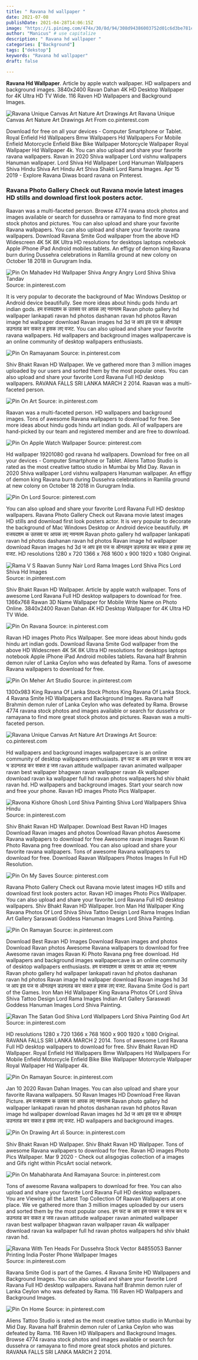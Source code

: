 ```yaml
---
title: " Ravana hd wallpaper "
date: 2021-07-08
publishDate: 2021-04-28T14:06:15Z
image: "https://i.pinimg.com/474x/30/8d/94/308d94386003752d01c6d3be781c1990.jpg"
author: "Manicus" # use capitalize
description: " Ravana hd wallpaper "
categories: ["Background"]
tags: ["dekstop"]
keywords: "Ravana hd wallpaper"
draft: false

---
```



**Ravana Hd Wallpaper**. Article by apple watch wallpaper. HD wallpapers and background images. 3840x2400 Ravan Dahan 4K HD Desktop Wallpaper for 4K Ultra HD TV Wide. 116 Raven HD Wallpapers and Background Images.

![Ravana Unique Canvas Art Nature Art Drawings Art](https://i.pinimg.com/originals/27/70/9d/27709db1c4d32a72f9f964a52ee3aa13.jpg "Ravana Unique Canvas Art Nature Art Drawings Art")
Ravana Unique Canvas Art Nature Art Drawings Art From co.pinterest.com


Download for free on all your devices - Computer Smartphone or Tablet. Royal Enfield Hd Wallpapers Bmw Wallpapers Hd Wallpapers For Mobile Enfield Motorcycle Enfield Bike Bike Wallpaper Motorcycle Wallpaper Royal Wallpaper Hd Wallpaper 4k. You can also upload and share your favorite ravana wallpapers. Ravan in 2020 Shiva wallpaper Lord vishnu wallpapers Hanuman wallpaper. Lord Shiva Hd Wallpaper Lord Hanuman Wallpapers Shiva Hindu Shiva Art Hindu Art Shiva Shakti Lord Rama Images. Apr 15 2019 - Explore Ravana Diwas board ravana on Pinterest.

### Ravana Photo Gallery Check out Ravana movie latest images HD stills and download first look posters actor.

Raavan was a multi-faceted person. Browse 4774 ravana stock photos and images available or search for dussehra or ramayana to find more great stock photos and pictures. You can also upload and share your favorite Ravana wallpapers. You can also upload and share your favorite ravana wallpapers. Download Ravana Smite God wallpaper from the above HD Widescreen 4K 5K 8K Ultra HD resolutions for desktops laptops notebook Apple iPhone iPad Android mobiles tablets. An effigy of demon king Ravana burn during Dussehra celebrations in Ramlila ground at new colony on October 18 2018 in Gurugram India.


![Pin On Mahadev Hd Wallpaper Shiva Angry Angry Lord Shiva Shiva Tandav](https://i.pinimg.com/originals/a6/e6/d9/a6e6d9f0917e9944dfac3ee6418596f6.jpg "Pin On Mahadev Hd Wallpaper Shiva Angry Angry Lord Shiva Shiva Tandav")
Source: in.pinterest.com

It is very popular to decorate the background of Mac Windows Desktop or Android device beautifully. See more ideas about hindu gods hindu art indian gods. हम वजयदशम क उतसव पर आपक लए नवनतम Ravan photo gallery hd wallpaper lankapati ravan hd photos dashanan ravan hd photos Ravan image hd wallpaper download Ravan images hd 3d ज आप इस पज स ऑनलइन डउनलड कर सकत ह इसक लए वजट. You can also upload and share your favorite ravana wallpapers. Hd wallpapers and background images wallpapercave is an online community of desktop wallpapers enthusiasts.

![Pin On Ramayanam](https://i.pinimg.com/originals/5b/15/a6/5b15a6bb1c2efd01c333b8f11e625c50.jpg "Pin On Ramayanam")
Source: in.pinterest.com

Shiv Bhakt Ravan HD Wallpaper. We ve gathered more than 3 million images uploaded by our users and sorted them by the most popular ones. You can also upload and share your favorite Lord Ravana Full HD desktop wallpapers. RAVANA FALLS SRI LANKA MARCH 2 2014. Raavan was a multi-faceted person.

![Pin On Art](https://i.pinimg.com/originals/0a/09/08/0a0908abba2a1524096a6d9fd2063c0c.jpg "Pin On Art")
Source: in.pinterest.com

Raavan was a multi-faceted person. HD wallpapers and background images. Tons of awesome Ravana wallpapers to download for free. See more ideas about hindu gods hindu art indian gods. All of wallpapers are hand-picked by our team and registered member and are free to download.

![Pin On Apple Watch Wallpaper](https://i.pinimg.com/736x/62/d2/e0/62d2e0a0a6b18c80a019f625c1ea8ab1.jpg "Pin On Apple Watch Wallpaper")
Source: pinterest.com

Hd wallpaper 19201080 god ravana hd wallpapers. Download for free on all your devices - Computer Smartphone or Tablet. Aliens Tattoo Studio is rated as the most creative tattoo studio in Mumbai by Mid Day. Ravan in 2020 Shiva wallpaper Lord vishnu wallpapers Hanuman wallpaper. An effigy of demon king Ravana burn during Dussehra celebrations in Ramlila ground at new colony on October 18 2018 in Gurugram India.

![Pin On Lord](https://i.pinimg.com/originals/56/d4/87/56d4874364cde1f1236ecc5f844dff9c.jpg "Pin On Lord")
Source: pinterest.com

You can also upload and share your favorite Lord Ravana Full HD desktop wallpapers. Ravana Photo Gallery Check out Ravana movie latest images HD stills and download first look posters actor. It is very popular to decorate the background of Mac Windows Desktop or Android device beautifully. हम वजयदशम क उतसव पर आपक लए नवनतम Ravan photo gallery hd wallpaper lankapati ravan hd photos dashanan ravan hd photos Ravan image hd wallpaper download Ravan images hd 3d ज आप इस पज स ऑनलइन डउनलड कर सकत ह इसक लए वजट. HD resolutions 1280 x 720 1366 x 768 1600 x 900 1920 x 1080 Original.

![Rama V S Raavan Sunny Nair Lord Rama Images Lord Shiva Pics Lord Shiva Hd Images](https://i.pinimg.com/originals/d2/75/e3/d275e31a121a2f87f6ca9ecccbc14378.jpg "Rama V S Raavan Sunny Nair Lord Rama Images Lord Shiva Pics Lord Shiva Hd Images")
Source: in.pinterest.com

Shiv Bhakt Ravan HD Wallpaper. Article by apple watch wallpaper. Tons of awesome Lord Ravana Full HD desktop wallpapers to download for free. 1366x768 Rawan 3D Name Wallpaper for Mobile Write Name on Photo Online. 3840x2400 Ravan Dahan 4K HD Desktop Wallpaper for 4K Ultra HD TV Wide.

![Pin On Ravana](https://i.pinimg.com/736x/01/ed/29/01ed292d3f341b9584728cfce68d23b3.jpg "Pin On Ravana")
Source: in.pinterest.com

Ravan HD images Photo Pics Wallpaper. See more ideas about hindu gods hindu art indian gods. Download Ravana Smite God wallpaper from the above HD Widescreen 4K 5K 8K Ultra HD resolutions for desktops laptops notebook Apple iPhone iPad Android mobiles tablets. Ravana half Brahmin demon ruler of Lanka Ceylon who was defeated by Rama. Tons of awesome Ravana wallpapers to download for free.

![Pin On Meher Art Studio](https://i.pinimg.com/originals/bf/d3/ae/bfd3aefe2965f55d2de374ac2c006364.jpg "Pin On Meher Art Studio")
Source: in.pinterest.com

1300x983 King Ravana Of Lanka Stock Photos King Ravana Of Lanka Stock. 4 Ravana Smite HD Wallpapers and Background Images. Ravana half Brahmin demon ruler of Lanka Ceylon who was defeated by Rama. Browse 4774 ravana stock photos and images available or search for dussehra or ramayana to find more great stock photos and pictures. Raavan was a multi-faceted person.

![Ravana Unique Canvas Art Nature Art Drawings Art](https://i.pinimg.com/originals/27/70/9d/27709db1c4d32a72f9f964a52ee3aa13.jpg "Ravana Unique Canvas Art Nature Art Drawings Art")
Source: co.pinterest.com

Hd wallpapers and background images wallpapercave is an online community of desktop wallpapers enthusiasts. इन फट क आप इस परकर स सरच कर भ डउनलड कर सकत ह जस ravan attitude wallpaper ravan animated wallpaper ravan best wallpaper bhagwan ravan wallpaper ravan 4k wallpaper download ravan ka wallpaper full hd ravan photos wallpapers hd shiv bhakt ravan hd. HD wallpapers and background images. Start your search now and free your phone. Ravan HD images Photo Pics Wallpaper.

![Ravona Kishore Ghosh Lord Shiva Painting Shiva Lord Wallpapers Shiva Hindu](https://i.pinimg.com/originals/a2/92/9c/a2929ca1dabab53f599edc02bbd316a6.jpg "Ravona Kishore Ghosh Lord Shiva Painting Shiva Lord Wallpapers Shiva Hindu")
Source: in.pinterest.com

Shiv Bhakt Ravan HD Wallpaper. Download Best Ravan HD Images Download Ravan images and photos Download Ravan photos Awesome Ravana wallpapers to download for free Awesome ravan images Ravan Ki Photo Ravana png free download. You can also upload and share your favorite ravana wallpapers. Tons of awesome Ravana wallpapers to download for free. Download Raavan Wallpapers Photos Images In Full HD Resolution.

![Pin On My Saves](https://i.pinimg.com/originals/9e/80/fc/9e80fc51c96621fc706f3d2667d7d432.png "Pin On My Saves")
Source: pinterest.com

Ravana Photo Gallery Check out Ravana movie latest images HD stills and download first look posters actor. Ravan HD images Photo Pics Wallpaper. You can also upload and share your favorite Lord Ravana Full HD desktop wallpapers. Shiv Bhakt Ravan HD Wallpaper. Iron Man Hd Wallpaper King Ravana Photos Of Lord Shiva Shiva Tattoo Design Lord Rama Images Indian Art Gallery Saraswati Goddess Hanuman Images Lord Shiva Painting.

![Pin On Ramayan](https://i.pinimg.com/originals/df/df/d8/dfdfd82e432a92eb12d2497e23c43225.jpg "Pin On Ramayan")
Source: in.pinterest.com

Download Best Ravan HD Images Download Ravan images and photos Download Ravan photos Awesome Ravana wallpapers to download for free Awesome ravan images Ravan Ki Photo Ravana png free download. Hd wallpapers and background images wallpapercave is an online community of desktop wallpapers enthusiasts. हम वजयदशम क उतसव पर आपक लए नवनतम Ravan photo gallery hd wallpaper lankapati ravan hd photos dashanan ravan hd photos Ravan image hd wallpaper download Ravan images hd 3d ज आप इस पज स ऑनलइन डउनलड कर सकत ह इसक लए वजट. Ravana Smite God is part of the Games. Iron Man Hd Wallpaper King Ravana Photos Of Lord Shiva Shiva Tattoo Design Lord Rama Images Indian Art Gallery Saraswati Goddess Hanuman Images Lord Shiva Painting.

![Ravan The Satan God Shiva Lord Wallpapers Lord Shiva Painting God Art](https://i.pinimg.com/originals/3b/01/02/3b01027da12446c1ffe33cd912d9328a.jpg "Ravan The Satan God Shiva Lord Wallpapers Lord Shiva Painting God Art")
Source: in.pinterest.com

HD resolutions 1280 x 720 1366 x 768 1600 x 900 1920 x 1080 Original. RAVANA FALLS SRI LANKA MARCH 2 2014. Tons of awesome Lord Ravana Full HD desktop wallpapers to download for free. Shiv Bhakt Ravan HD Wallpaper. Royal Enfield Hd Wallpapers Bmw Wallpapers Hd Wallpapers For Mobile Enfield Motorcycle Enfield Bike Bike Wallpaper Motorcycle Wallpaper Royal Wallpaper Hd Wallpaper 4k.

![Pin On Ramayan](https://i.pinimg.com/originals/fd/1f/c6/fd1fc6fcf714b335e4b277620de02ea5.jpg "Pin On Ramayan")
Source: in.pinterest.com

Jan 10 2020 Ravan Dahan Images. You can also upload and share your favorite Ravana wallpapers. 50 Ravan Images HD Download Free Ravan Picture. हम वजयदशम क उतसव पर आपक लए नवनतम Ravan photo gallery hd wallpaper lankapati ravan hd photos dashanan ravan hd photos Ravan image hd wallpaper download Ravan images hd 3d ज आप इस पज स ऑनलइन डउनलड कर सकत ह इसक लए वजट. HD wallpapers and background images.

![Pin On Drawing Art ॐ](https://i.pinimg.com/originals/45/bb/10/45bb109d4152922fab5f797147cfdde1.jpg "Pin On Drawing Art ॐ")
Source: in.pinterest.com

Shiv Bhakt Ravan HD Wallpaper. Shiv Bhakt Ravan HD Wallpaper. Tons of awesome Ravana wallpapers to download for free. Ravan HD images Photo Pics Wallpaper. Mar 9 2020 - Check out alisgogias collection of a images and Gifs right within PicsArt social network.

![Pin On Mahabharata And Ramayana](https://i.pinimg.com/originals/aa/5e/d4/aa5ed4f2c031f068190c34cff871618c.jpg "Pin On Mahabharata And Ramayana")
Source: in.pinterest.com

Tons of awesome Ravana wallpapers to download for free. You can also upload and share your favorite Lord Ravana Full HD desktop wallpapers. You are Viewing all the Latest Top Collection Of Raavan Wallpapers at one place. We ve gathered more than 3 million images uploaded by our users and sorted them by the most popular ones. इन फट क आप इस परकर स सरच कर भ डउनलड कर सकत ह जस ravan attitude wallpaper ravan animated wallpaper ravan best wallpaper bhagwan ravan wallpaper ravan 4k wallpaper download ravan ka wallpaper full hd ravan photos wallpapers hd shiv bhakt ravan hd.

![Ravana With Ten Heads For Dussehra Stock Vector 84855053 Banner Printing India Poster Phone Wallpaper Images](https://i.pinimg.com/originals/a5/66/ff/a566ff12aec752b574b6917b2bdbe9cb.png "Ravana With Ten Heads For Dussehra Stock Vector 84855053 Banner Printing India Poster Phone Wallpaper Images")
Source: in.pinterest.com

Ravana Smite God is part of the Games. 4 Ravana Smite HD Wallpapers and Background Images. You can also upload and share your favorite Lord Ravana Full HD desktop wallpapers. Ravana half Brahmin demon ruler of Lanka Ceylon who was defeated by Rama. 116 Raven HD Wallpapers and Background Images.

![Pin On Home](https://i.pinimg.com/474x/30/8d/94/308d94386003752d01c6d3be781c1990.jpg "Pin On Home")
Source: in.pinterest.com

Aliens Tattoo Studio is rated as the most creative tattoo studio in Mumbai by Mid Day. Ravana half Brahmin demon ruler of Lanka Ceylon who was defeated by Rama. 116 Raven HD Wallpapers and Background Images. Browse 4774 ravana stock photos and images available or search for dussehra or ramayana to find more great stock photos and pictures. RAVANA FALLS SRI LANKA MARCH 2 2014.

